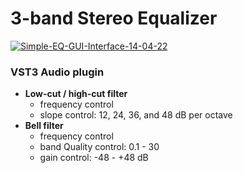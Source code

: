 <h1>3-band Stereo Equalizer</h1>

<a href="https://ibb.co/TRY3NKg"><img src="https://i.ibb.co/J2mJSxs/Simple-EQ-GUI-Interface-14-04-22.png" alt="Simple-EQ-GUI-Interface-14-04-22" border="0"></a>


<h3>VST3 Audio plugin</h3>

* **Low-cut / high-cut filter** 
	* frequency control 
	* slope control: 12, 24, 36, and 48 dB per octave 
*  **Bell filter** 
	* frequency control 
	* band Quality control: 0.1 - 30 
	* gain control: -48 - +48 dB	
